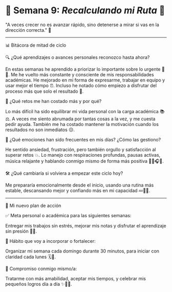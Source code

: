 
# 🌱 Semana 9: *Recalculando mi Ruta* 🧭

"A veces crecer no es avanzar rápido, sino detenerse a mirar si vas en la dirección correcta." 💚

-----------------------------------------------------------------------------------------------------

📊 Bitácora de mitad de ciclo

🔍 ¿Qué aprendizajes o avances personales reconozco hasta ahora?

En estas semanas he aprendido a priorizar lo importante sobre lo urgente 🧠🔥.
Me he vuelto más constante y consciente de mis responsabilidades académicas. 
He mejorado en mi forma de expresarme, trabajar en equipo y usar mejor el tiempo ⏰. 
Incluso he notado cómo empiezo a disfrutar del proceso más que solo el resultado 🎯.

💼 ¿Qué retos me han costado más y por qué?

Lo más difícil ha sido equilibrar mi vida personal con la carga académica 📚⚖️.
A veces me siento abrumada por tantas cosas a la vez, y me cuesta pedir ayuda.
También me ha costado mantener la motivación cuando los resultados no son inmediatos 😔.

🧠 ¿Qué emociones han sido frecuentes en mis días? ¿Cómo las gestiono?

He sentido ansiedad, frustración, pero también orgullo y satisfacción al superar retos 💥.
Lo manejo con respiraciones profundas, pausas activas, música relajante y hablando 
conmigo mismo de forma más positiva 🧘‍♀️🎧💬.

🛠️ ¿Qué cambiaría si volviera a empezar este ciclo hoy?

Me prepararía emocionalmente desde el inicio, usando una rutina más estable,
descansando mejor y confiando más en mi capacidad 💤🔄💡.

--------------------------------------------------------------------------------------------------

🚀 Mi nuevo plan de acción

✅ Meta personal o académica para las siguientes semanas:

Entregar mis trabajos sin estrés, mejorar mis notas y disfrutar el aprendizaje sin presión 💼✅.

🔁 Hábito que voy a incorporar o fortalecer:

Organizar mi semana cada domingo durante 30 minutos, para iniciar con claridad cada lunes 🗓️💪.

🌈 Compromiso conmigo mismo/a:

Tratarme con más amabilidad, aceptar mis tiempos, y celebrar mis pequeños logros día a día ✨💖🎉.
